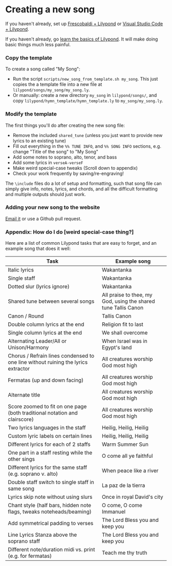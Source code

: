 ---
---

# Creating a new song


If you haven't already, set up [Frescobaldi + Lilypond](contributing) or [Visual Studio Code + Lilypond](vscode).

If you haven't already, go [learn the basics of Lilypond](https://lilypond.org/doc/v2.20/Documentation/learning/simple-notation). It will make doing basic things much less painful.

### Copy the template

To create a song called "My Song":
* Run the script `scripts/new_song_from_template.sh my_song`. This just copies the a template file into a new file at `lilypond/songs/my_song/my_song.ly`.
* Or manually: create a new directory `my_song` in `lilypond/songs/`, and copy `lilypond/hymn_template/hymn_template.ly` to `my_song/my_song.ly`.

### Modify the template
The first things you'll do after creating the new song file:
* Remove the included `shared_tune` (unless you just want to provide new lyrics to an existing tune)
* Fill out everything in the `%% TUNE INFO`, and `%% SONG INFO` sections, e.g. change "Title of the song" to "My Song"
* Add some notes to soprano, alto, tenor, and bass
* Add some lyrics in `verseA-verseF`
* Make weird special-case tweaks (Scroll down to appendix)
* Check your work frequently by saving/re-engraving!

The `\include` files do a lot of setup and formatting, such that song file can simply give info, notes, lyrics, and chords, and all the difficult formatting and multiple outputs should just work.

### Adding your new song to the website

[Email it](mailto:kbitikofer@gmail.com) or use a Github pull request.

### Appendix: How do I do [weird special-case thing?]

Here are a list of common Lilypond tasks that are easy to forget, and an example song that does it well:

| Task      | Example song |
| ----------- | ----------- |
| Italic lyrics | Wakantanka |
| Single staff | Wakantanka |
| Dotted slur (lyrics ignore) | Wakantanka |
| Shared tune between several songs | All praise to thee, my God, using the shared tune Tallis Canon |
| Canon / Round | Tallis Canon |
| Double column lyrics at the end | Religion fit to last |
| Single column lyrics at the end | We shall overcome |
| Alternating Leader/All or Unison/Harmony | When Israel was in Egypt's land |
| Chorus / Refrain lines condensed to one line without ruining the lyrics extractor | All creatures worship God most high |
| Fermatas (up and down facing) | All creatures worship God most high |
| Alternate title | All creatures worship God most high |
| Score zoomed to fit on one page (both traditional notation and clairscore) | All creatures worship God most high |
| Two lyrics languages in the staff | Heilig, Heilig, Heilig |
| Custom lyric labels on certain lines | Heilig, Heilig, Heilig |
| Different lyrics for each of 2 staffs | Warm Summer Sun |
| One part in a staff resting while the other sings | O come all ye faithful |
| Different lyrics for the same staff (e.g. soprano v. alto) | When peace like a river |
| Double staff switch to single staff in same song | La paz de la tierra |
| Lyrics skip note without using slurs | Once in royal David's city |
| Chant style (half bars, hidden note flags, tweaks noteheads/beaming) | O come, O come Immanuel |
| Add symmetrical padding to verses | The Lord Bless you and keep you |
| Line Lyrics Stanza above the soprano staff | The Lord Bless you and keep you |
| Different note/duration midi vs. print (e.g. for fermatas) | Teach me thy truth |